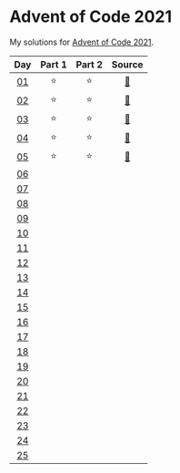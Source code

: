 # Advent of Code 2021

My solutions for [Advent of Code 2021](https://adventofcode.com/2021/). 


| Day | Part 1 | Part 2 | Source |
|:---:|:------:|:------:|:------:|
| [01](https://adventofcode.com/2021/day/1) | :star: | :star: | [:page_facing_up:](https://github.com/hmludwig/aoc2021/blob/main/src/day01.py)
| [02](https://adventofcode.com/2021/day/2) | :star: | :star: | [:page_facing_up:](https://github.com/hmludwig/aoc2021/blob/main/src/day02.py)
| [03](https://adventofcode.com/2021/day/3) | :star: | :star: | [:page_facing_up:](https://github.com/hmludwig/aoc2021/blob/main/src/day03.py)
| [04](https://adventofcode.com/2021/day/4) | :star: | :star: | [:page_facing_up:](https://github.com/hmludwig/aoc2021/blob/main/src/day04.py)
| [05](https://adventofcode.com/2021/day/5) | :star: | :star: | [:page_facing_up:](https://github.com/hmludwig/aoc2021/blob/main/src/day05.py)
| [06](https://adventofcode.com/2021/day/6) |  |  | 
| [07](https://adventofcode.com/2021/day/7) |  |  | 
| [08](https://adventofcode.com/2021/day/8) |  |  | 
| [09](https://adventofcode.com/2021/day/9) |  |  | 
| [10](https://adventofcode.com/2021/day/10) |  |  | 
| [11](https://adventofcode.com/2021/day/11) |  |  | 
| [12](https://adventofcode.com/2021/day/12) |  |  | 
| [13](https://adventofcode.com/2021/day/13) |  |  | 
| [14](https://adventofcode.com/2021/day/14) |  |  | 
| [15](https://adventofcode.com/2021/day/15) |  |  | 
| [16](https://adventofcode.com/2021/day/16) |  |  | 
| [17](https://adventofcode.com/2021/day/17) |  |  | 
| [18](https://adventofcode.com/2021/day/18) |  |  | 
| [19](https://adventofcode.com/2021/day/19) |  |  | 
| [20](https://adventofcode.com/2021/day/20) |  |  | 
| [21](https://adventofcode.com/2021/day/21) |  |  | 
| [22](https://adventofcode.com/2021/day/22) |  |  | 
| [23](https://adventofcode.com/2021/day/23) |  |  | 
| [24](https://adventofcode.com/2021/day/24) |  |  | 
| [25](https://adventofcode.com/2021/day/25) |  |  | 

